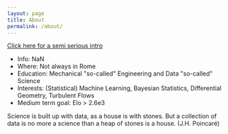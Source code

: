 ```yaml
---
layout: page
title: About
permalink: /about/
---
```


[Click here for a semi serious intro](https://georgosgeorgos.github.io/giorgiogiannone/)

* Info: NaN
* Where: Not always in Rome
* Education: Mechanical "so-called" Engineering and Data "so-called" Science
* Interests: (Statistical) Machine Learning, Bayesian Statistics, Differential Geometry, Turbulent Flows
* Medium term goal: Elo > 2.6e3  

Science is built up with data, as a house is with stones. 
But a collection of data is no more a science than a heap of stones is a house. (J.H. Poincaré)
